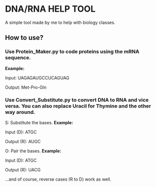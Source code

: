 # DNA/RNA HELP TOOL

A simple tool made by me to help with biology classes.

## How to use?

### Use Protein_Maker.py to code proteins using the mRNA sequence.

**Example:**

Input: UAGAGAUGCCUCAGUAG

Output: Met-Pro-Gln

### Use Convert_Substitute.py to convert DNA to RNA and vice versa. You can also replace Uracil for Thymine and the other way around.

S: Substitute the bases. **Example:**

Input (D): ATGC

Output (R): AUGC

O: Pair the bases. **Example:**

Input (D): ATGC

Output (R): UACG

...and of course, reverse cases (R to D) work as well.
